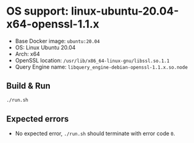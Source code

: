 # OS support: linux-ubuntu-20.04-x64-openssl-1.1.x

- Base Docker image: `ubuntu:20.04`
- OS: Linux Ubuntu 20.04
- Arch: x64
- OpenSSL location: `/usr/lib/x86_64-linux-gnu/libssl.so.1.1`
- Query Engine name: `libquery_engine-debian-openssl-1.1.x.so.node`

## Build & Run

```bash
./run.sh
```

## Expected errors

- No expected error, `./run.sh` should terminate with error code `0`.
